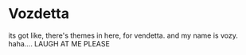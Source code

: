# Vozdetta
its got like, there's themes in here, for vendetta. and my name is vozy. haha.... LAUGH AT ME PLEASE
